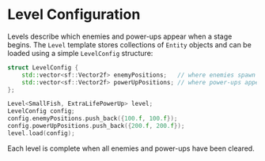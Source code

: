 # Level Configuration

Levels describe which enemies and power-ups appear when a stage begins. The
`Level` template stores collections of `Entity` objects and can be loaded using a
simple `LevelConfig` structure:

```cpp
struct LevelConfig {
    std::vector<sf::Vector2f> enemyPositions;   // where enemies spawn
    std::vector<sf::Vector2f> powerUpPositions; // where power-ups appear
};
```

```cpp
Level<SmallFish, ExtraLifePowerUp> level;
LevelConfig config;
config.enemyPositions.push_back({100.f, 100.f});
config.powerUpPositions.push_back({200.f, 200.f});
level.load(config);
```

Each level is complete when all enemies and power-ups have been cleared.
